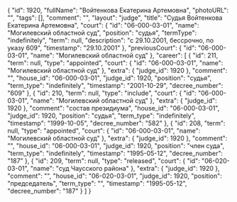 {
    "id": 1920,
    "fullName": "Войтенкова Екатерина Артемовна",
    "photoURL": "",
    "tags": [],
    "comment": "",
    "layout": "judge",
    "title": "Судья Войтенкова Екатерина Артемовна",
    "court": {
        "id": "06-000-03-01",
        "name": "Могилевский областной суд",
        "position": "судья",
        "termType": "indefinitely",
        "term": null,
        "description": "c 29.10.2001, бессрочно, по указу 609",
        "timestamp": "29.10.2001"
    },
    "previousCourt": {
        "id": "06-000-03-01",
        "name": "Могилевский областной суд"
    },
    "career": [
        {
            "id": 211,
            "term": null,
            "type": "appointed",
            "court": {
                "id": "06-000-03-01",
                "name": "Могилевский областной суд"
            },
            "extra": {
                "judge_id": 1920
            },
            "comment": "",
            "house_id": "06-000-03-01",
            "judge_id": 1920,
            "position": "судья",
            "term_type": "indefinitely",
            "timestamp": "2001-10-29",
            "decree_number": "609"
        },
        {
            "id": 210,
            "term": null,
            "type": "include",
            "court": {
                "id": "06-000-03-01",
                "name": "Могилевский областной суд"
            },
            "extra": {
                "judge_id": 1920
            },
            "comment": "состав президиума",
            "house_id": "06-000-03-01",
            "judge_id": 1920,
            "position": "судья",
            "term_type": "indefinitely",
            "timestamp": "1999-10-05",
            "decree_number": "582"
        },
        {
            "id": 208,
            "term": null,
            "type": "appointed",
            "court": {
                "id": "06-000-03-01",
                "name": "Могилевский областной суд"
            },
            "extra": {
                "judge_id": 1920
            },
            "comment": "",
            "house_id": "06-000-03-01",
            "judge_id": 1920,
            "position": "член суда",
            "term_type": "indefinitely",
            "timestamp": "1995-05-12",
            "decree_number": "187"
        },
        {
            "id": 209,
            "term": null,
            "type": "released",
            "court": {
                "id": "06-020-03-01",
                "name": "суд Чаусского района"
            },
            "extra": {
                "judge_id": 1920
            },
            "comment": "",
            "house_id": "06-020-03-01",
            "judge_id": 1920,
            "position": "председатель",
            "term_type": "",
            "timestamp": "1995-05-12",
            "decree_number": "187"
        }
    ]
}